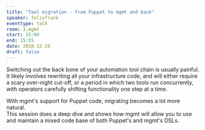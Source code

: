 ```yaml
---
title: "Tool migration - from Puppet to mgmt and back"
speaker: felixfrank
eventtype: talk
room: 3.mgmt
start: 15:00
end: 15:55
date: 2018-12-29
draft: false
---
```


Switching out the back bone of your automation tool chain is usually painful.  
It likely involves rewriting all your infrastructure code,
and will either require a scary over-night cut-off, or a period in which two tools run concurrently,
with operators carefully shifting functionality one step at a time.  

With mgmt's support for Puppet code, migrating becomes a lot more natural.  
This session does a deep dive and shows how mgmt will allow you to use and maintain a mixed code base of both Puppet's and mgmt's DSLs.  

